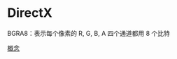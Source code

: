 # DirectX
<p id="tKEkuU1jtK9DdMd3e5m1rm">

BGRA8：表示每个像素的 R, G, B, A 四个通道都用 8 个比特

</p>


<p id="pEz6iUpMNCgnZ91gucEQMq">

[概念](./%E6%A6%82%E5%BF%B5/index.md)

</p>


<p id="k4dNNwx78ubQShcYDAbTnE">



</p>


